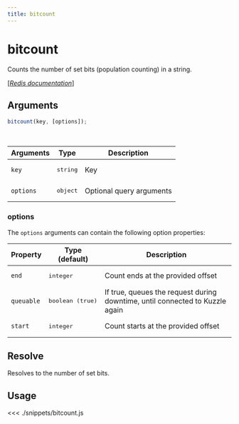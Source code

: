```yaml
---
title: bitcount
---
```


# bitcount

Counts the number of set bits (population counting) in a string.

[[_Redis documentation_]](https://redis.io/commands/bitcount)

## Arguments

```js
bitcount(key, [options]);
```

<br/>

| Arguments | Type              | Description              |
| --------- | ----------------- | ------------------------ |
| `key`     | <pre>string</pre> | Key                      |
| `options` | <pre>object</pre> | Optional query arguments |

### options

The `options` arguments can contain the following option properties:

| Property   | Type (default)            | Description                                                                  |
| ---------- | ------------------------- | ---------------------------------------------------------------------------- |
| `end`      | <pre>integer</pre>        | Count ends at the provided offset                                            |
| `queuable` | <pre>boolean (true)</pre> | If true, queues the request during downtime, until connected to Kuzzle again |
| `start`    | <pre>integer</pre>        | Count starts at the provided offset                                          |

## Resolve

Resolves to the number of set bits.

## Usage

<<< ./snippets/bitcount.js
